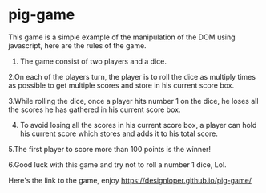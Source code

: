 # pig-game
This game is a simple example of the manipulation of the DOM using javascript,
here are the rules of the game.
1. The game consist of two players and a dice.


2.On each of the players turn, the player is to roll the dice as multiply times as possible to get multiple scores and store in his current score box.


3.While rolling the dice, once a player hits number 1 on the dice, he loses all the scores he has gathered in his current score box.


4. To avoid losing all the scores in his current score box, a player can hold his current score which stores and adds it to his total score.


5.The first player to score more than 100 points is the winner!


6.Good luck with this game and try not to roll a number 1 dice, Lol.


Here's the link to the game, enjoy https://designloper.github.io/pig-game/
